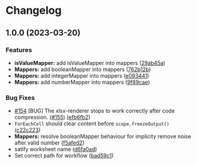 # Changelog

## 1.0.0 (2023-03-20)


### Features

* **isValueMapper:** add isValueMapper into mappers ([29ab45a](https://github.com/milltechfx/MillTechFX.xlsx-renderer/commit/29ab45a835ea41fd186638701031c06a1cc424ad))
* **Mappers:** add booleanMapper into mappers ([762b12b](https://github.com/milltechfx/MillTechFX.xlsx-renderer/commit/762b12b18405e0b40833d4d16d71066e055a56df))
* **Mappers:** add integerMapper into mappers ([e093441](https://github.com/milltechfx/MillTechFX.xlsx-renderer/commit/e09344138ea691b22bcd14a942493e1afb35703d))
* **Mappers:** add numberMapper into mappers ([9f89cae](https://github.com/milltechfx/MillTechFX.xlsx-renderer/commit/9f89cae956a292fe3bca70d63eb788598aa56025))


### Bug Fixes

* [#154](https://github.com/milltechfx/MillTechFX.xlsx-renderer/issues/154) [BUG] The xlsx-renderer stops to work correctly after code compression. ([#155](https://github.com/milltechfx/MillTechFX.xlsx-renderer/issues/155)) ([efb6fb2](https://github.com/milltechfx/MillTechFX.xlsx-renderer/commit/efb6fb27de4e80aabaebaf4d22936df1fa8825b0))
* `ForEachCell` should clear content before `scope.freezeOutput()` ([c22c223](https://github.com/milltechfx/MillTechFX.xlsx-renderer/commit/c22c223a62c4bcca872d3ce8dce3fce270878f9a))
* **Mappers:** resolve booleanMapper behaviour for implicity remove noise after valid number ([f5afed2](https://github.com/milltechfx/MillTechFX.xlsx-renderer/commit/f5afed2e4b7c8628629cca65d57d8728c00c27cb))
* satify worksheet name ([d6fa0ad](https://github.com/milltechfx/MillTechFX.xlsx-renderer/commit/d6fa0ad940ccab1fa09daf1b1ba7f56d5a1bd2f2))
* Set correct path for workflow ([bad59c1](https://github.com/milltechfx/MillTechFX.xlsx-renderer/commit/bad59c1e2dc599530a085b195ac5f606077b6b2c))
